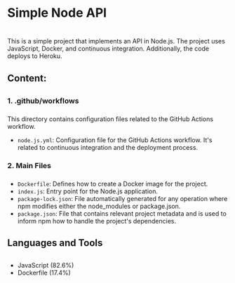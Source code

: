 # Simple Node API <h1>

This is a simple project that implements an API in Node.js. The project uses JavaScript, Docker, and continuous integration. Additionally, the code deploys to Heroku.

## Content: <h2>

### 1. .github/workflows <h3>
This directory contains configuration files related to the GitHub Actions workflow.

- `node.js.yml`: Configuration file for the GitHub Actions workflow. It's related to continuous integration and the deployment process.

### 2. Main Files <h3>
- `Dockerfile`: Defines how to create a Docker image for the project.
- `index.js`: Entry point for the Node.js application.
- `package-lock.json`: File automatically generated for any operation where npm modifies either the node_modules or package.json.
- `package.json`: File that contains relevant project metadata and is used to inform npm how to handle the project's dependencies.

## Languages and Tools <h2>
* JavaScript (82.6%)
* Dockerfile (17.4%)
